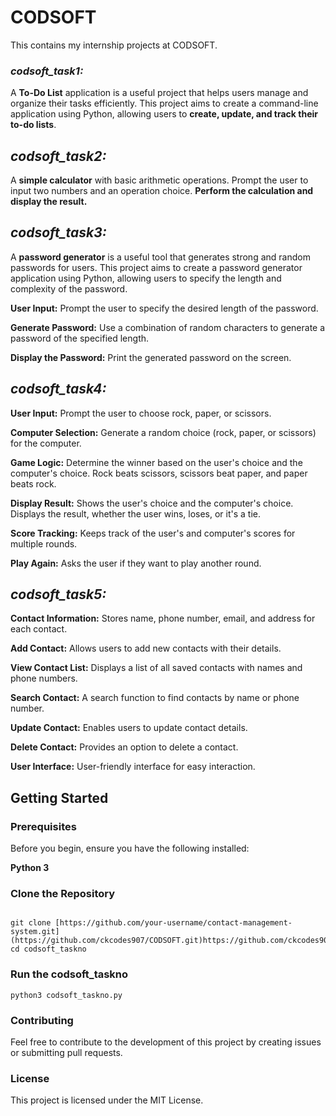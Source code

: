 <h1>CODSOFT</h1>
This contains my internship projects at CODSOFT.

<h3><i>codsoft_task1:</i></h3>

A **To-Do List** application is a useful project that helps users manage
and organize their tasks efficiently. This project aims to create a
command-line application using Python, allowing users to **create, update, and track their to-do lists**.

<h2><i>codsoft_task2:</i></h2>

A **simple calculator** with basic arithmetic operations. 
Prompt the user to input two numbers and an operation choice. **Perform the calculation and display the result.**

<h2><i>codsoft_task3:</i></h2>

A **password generator** is a useful tool that generates strong and random passwords for users. This project aims to create a password generator application using Python, allowing users to specify the length and complexity of the password.

**User Input:** Prompt the user to specify the desired length of the password.

**Generate Password:** Use a combination of random characters to generate a password of the specified length.

**Display the Password:** Print the generated password on the screen.

<h2><i>codsoft_task4:</i></h2>

**User Input:** Prompt the user to choose rock, paper, or scissors.

**Computer Selection:** Generate a random choice (rock, paper, or scissors) for the computer.

**Game Logic:** Determine the winner based on the user's choice and the computer's choice. Rock beats scissors, scissors beat paper, and paper beats rock.

**Display Result:** Shows the user's choice and the computer's choice. Displays the result, whether the user wins, loses, or it's a tie.

**Score Tracking:** Keeps track of the user's and computer's scores for multiple rounds.

**Play Again:** Asks the user if they want to play another round.

<h2><i>codsoft_task5:</i></h2>

**Contact Information:** Stores name, phone number, email, and address for each contact.

**Add Contact:** Allows users to add new contacts with their details.

**View Contact List:** Displays a list of all saved contacts with names and phone numbers.

**Search Contact:** A search function to find contacts by name or phone number.

**Update Contact:** Enables users to update contact details.

**Delete Contact:** Provides an option to delete a contact.

**User Interface:** User-friendly interface for easy interaction.

<h2>Getting Started</h2>

<h3>Prerequisites</h3>

Before you begin, ensure you have the following installed:

**Python 3**

<h3>Clone the Repository</h3>

```connsole

git clone [https://github.com/your-username/contact-management-system.git](https://github.com/ckcodes907/CODSOFT.git)https://github.com/ckcodes907/CODSOFT.git
cd codsoft_taskno

```

<h3>Run the codsoft_taskno</h3>

```
python3 codsoft_taskno.py

```
<h3>Contributing</h3>

Feel free to contribute to the development of this project by creating issues or submitting pull requests.

<h3>License</h3>
This project is licensed under the MIT License.






